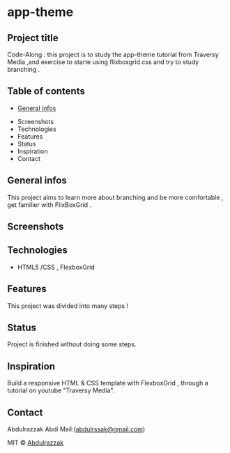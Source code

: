 # app-theme


## Project title
Code-Along : this project is to study the app-theme tutorial from Traversy Media ,and exercise to starte using flixboxgrid.css
and try to study branching .

## Table of contents
* [General infos](#General-infos )
+ Screenshots
+ Technologies
+ Features
+ Status
+ Inspiration
+ Contact


## General infos 
This project aims to learn more about branching and be more comfortable , get familier with FlixBoxGrid .
 
## Screenshots

## Technologies 
+ HTML5 /CSS , FlexboxGrid

## Features
This project was divided into many steps !

## Status
Project is finished without doing some steps. 

## Inspiration
 Build a responsive HTML & CSS template with FlexboxGrid ,  through a tutorial on youtube "Traversy Media".

## Contact
Abdulrazzak Abdi  Mail:(abdulrssak@gmail.com)


MIT © [Abdulrazzak]()
